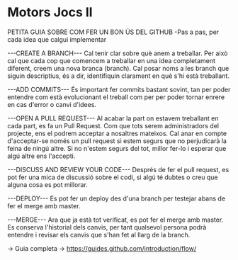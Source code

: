 # Motors Jocs II

PETITA GUIA SOBRE COM FER UN BON ÚS DEL GITHUB
-Pas a pas, per cada idea que calgui implementar

---CREATE A BRANCH---
Cal tenir clar sobre què anem a treballar. Per això cal que cada cop que comencem a
treballar en una idea completament diferent, creem una nova branca (branch).
Cal posar noms a les branch que siguin descriptius, és a dir, identifiquin clarament
en què s'hi està treballant.

---ADD COMMITS---
És important fer commits bastant sovint, tan per poder entendre com està evolucionant
el treball com per per poder tornar enrere en cas d'error o canvi d'idees.

---OPEN A PULL REQUEST---
Al acabar la part on estavem treballant en cada part, es fa un Pull Request. Com que
tots serem administradors del projecte, ens el podrem acceptar a nosaltres mateixos.
Cal anar en compte d'acceptar-se només un pull request si estem segurs que no
perjudicarà la feina de ningú altre. Si no n'estem segurs del tot, millor fer-lo i
esperar que algú altre ens l'accepti.  

---DISCUSS AND REVIEW YOUR CODE---
Després de fer el pull request, es pot fer una mica de discussió sobre el codi, 
si algú té dubtes o creu que alguna cosa es pot millorar. 

---DEPLOY---
Es pot fer un deploy des d'una branch per testejar abans de fer el merge amb master.

---MERGE---
Ara que ja està tot verificat, es pot fer el merge amb master. Es conserva l'historial
dels canvis, per tant qualsevol persona podrà entendre i revisar els canvis que s'han
fet al llarg de la branch. 


-> Guia completa -> https://guides.github.com/introduction/flow/